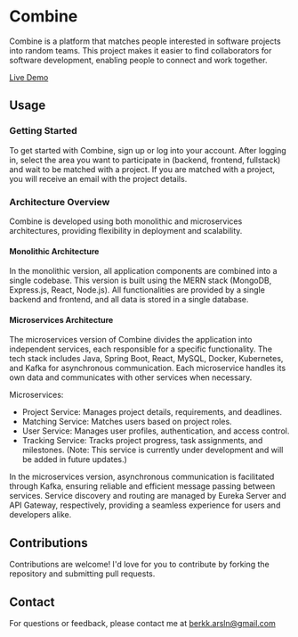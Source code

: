 # Combine

Combine is a platform that matches people interested in software projects into random teams. This project makes it easier to find collaborators for software development, enabling people to connect and work together.

[Live Demo](https://combine-unlg.onrender.com)





  


  


  
## Usage

### Getting Started
To get started with Combine, sign up or log into your account. After logging in, select the area you want to participate in (backend, frontend, fullstack) and wait to be matched with a project. If you are matched with a project, you will receive an email with the project details.

### Architecture Overview
Combine is developed using both monolithic and microservices architectures, providing flexibility in deployment and scalability.

#### Monolithic Architecture
In the monolithic version, all application components are combined into a single codebase. This version is built using the MERN stack (MongoDB, Express.js, React, Node.js). All functionalities are provided by a single backend and frontend, and all data is stored in a single database.

#### Microservices Architecture
The microservices version of Combine divides the application into independent services, each responsible for a specific functionality. The tech stack includes Java, Spring Boot, React, MySQL, Docker, Kubernetes, and Kafka for asynchronous communication. Each microservice handles its own data and communicates with other services when necessary.

Microservices:
* Project Service: Manages project details, requirements, and deadlines.
* Matching Service: Matches users based on project roles.
* User Service: Manages user profiles, authentication, and access control.
* Tracking Service: Tracks project progress, task assignments, and milestones. (Note: This service is currently under development and will be added in future updates.)


In the microservices version, asynchronous communication is facilitated through Kafka, ensuring reliable and efficient message passing between services. Service discovery and routing are managed by Eureka Server and API Gateway, respectively, providing a seamless experience for users and developers alike.

 

## Contributions

Contributions are welcome! I'd love for you to contribute by forking the repository and submitting pull requests.

  
## Contact
For questions or feedback, please contact me at berkk.arsln@gmail.com


